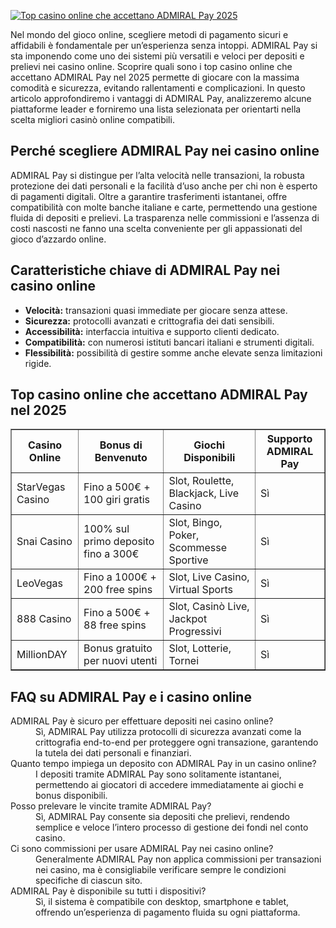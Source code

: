 [![Top casino online che accettano ADMIRAL Pay 2025](https://123-caf.pages.dev/gitsignup.png)](https://vrmoo.ru/Bt82HjjY)

<p>Nel mondo del gioco online, scegliere metodi di pagamento sicuri e affidabili è fondamentale per un’esperienza senza intoppi. ADMIRAL Pay si sta imponendo come uno dei sistemi più versatili e veloci per depositi e prelievi nei casino online. Scoprire quali sono i top casino online che accettano ADMIRAL Pay nel 2025 permette di giocare con la massima comodità e sicurezza, evitando rallentamenti e complicazioni. In questo articolo approfondiremo i vantaggi di ADMIRAL Pay, analizzeremo alcune piattaforme leader e forniremo una lista selezionata per orientarti nella scelta migliori casinò online compatibili.</p>  <h2>Perché scegliere ADMIRAL Pay nei casino online</h2> <p>ADMIRAL Pay si distingue per l’alta velocità nelle transazioni, la robusta protezione dei dati personali e la facilità d’uso anche per chi non è esperto di pagamenti digitali. Oltre a garantire trasferimenti istantanei, offre compatibilità con molte banche italiane e carte, permettendo una gestione fluida di depositi e prelievi. La trasparenza nelle commissioni e l’assenza di costi nascosti ne fanno una scelta conveniente per gli appassionati del gioco d’azzardo online.</p>  <h2>Caratteristiche chiave di ADMIRAL Pay nei casino online</h2> <ul>   <li><strong>Velocità:</strong> transazioni quasi immediate per giocare senza attese.</li>   <li><strong>Sicurezza:</strong> protocolli avanzati e crittografia dei dati sensibili.</li>   <li><strong>Accessibilità:</strong> interfaccia intuitiva e supporto clienti dedicato.</li>   <li><strong>Compatibilità:</strong> con numerosi istituti bancari italiani e strumenti digitali.</li>   <li><strong>Flessibilità:</strong> possibilità di gestire somme anche elevate senza limitazioni rigide.</li> </ul>  <h2>Top casino online che accettano ADMIRAL Pay nel 2025</h2> <table border="1" cellspacing="0" cellpadding="5" style="border-collapse: collapse; width: 100%;">   <thead>     <tr>       <th>Casino Online</th>       <th>Bonus di Benvenuto</th>       <th>Giochi Disponibili</th>       <th>Supporto ADMIRAL Pay</th>     </tr>   </thead>   <tbody>     <tr>       <td>StarVegas Casino</td>       <td>Fino a 500€ + 100 giri gratis</td>       <td>Slot, Roulette, Blackjack, Live Casino</td>       <td>Sì</td>     </tr>     <tr>       <td>Snai Casino</td>       <td>100% sul primo deposito fino a 300€</td>       <td>Slot, Bingo, Poker, Scommesse Sportive</td>       <td>Sì</td>     </tr>     <tr>       <td>LeoVegas</td>       <td>Fino a 1000€ + 200 free spins</td>       <td>Slot, Live Casino, Virtual Sports</td>       <td>Sì</td>     </tr>     <tr>       <td>888 Casino</td>       <td>Fino a 500€ + 88 free spins</td>       <td>Slot, Casinò Live, Jackpot Progressivi</td>       <td>Sì</td>     </tr>     <tr>       <td>MillionDAY</td>       <td>Bonus gratuito per nuovi utenti</td>       <td>Slot, Lotterie, Tornei</td>       <td>Sì</td>     </tr>   </tbody> </table>  <h2>FAQ su ADMIRAL Pay e i casino online</h2> <dl>   <dt>ADMIRAL Pay è sicuro per effettuare depositi nei casino online?</dt>   <dd>Sì, ADMIRAL Pay utilizza protocolli di sicurezza avanzati come la crittografia end-to-end per proteggere ogni transazione, garantendo la tutela dei dati personali e finanziari.</dd>    <dt>Quanto tempo impiega un deposito con ADMIRAL Pay in un casino online?</dt>   <dd>I depositi tramite ADMIRAL Pay sono solitamente istantanei, permettendo ai giocatori di accedere immediatamente ai giochi e bonus disponibili.</dd>      <dt>Posso prelevare le vincite tramite ADMIRAL Pay?</dt>   <dd>Sì, ADMIRAL Pay consente sia depositi che prelievi, rendendo semplice e veloce l’intero processo di gestione dei fondi nel conto casino.</dd>      <dt>Ci sono commissioni per usare ADMIRAL Pay nei casino online?</dt>   <dd>Generalmente ADMIRAL Pay non applica commissioni per transazioni nei casino, ma è consigliabile verificare sempre le condizioni specifiche di ciascun sito.</dd>      <dt>ADMIRAL Pay è disponibile su tutti i dispositivi?</dt>   <dd>Sì, il sistema è compatibile con desktop, smartphone e tablet, offrendo un’esperienza di pagamento fluida su ogni piattaforma.</dd> </dl>